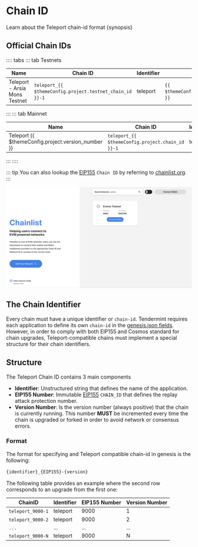 <!--
order: 1
-->

# Chain ID

Learn about the Teleport chain-id format {synopsis}

## Official Chain IDs

:::: tabs
::: tab Testnets

| Name                          | Chain ID                                                 | Identifier | EIP155 Number                                 | Version Number                                    |
| ----------------------------- | -------------------------------------------------------- | ---------- | --------------------------------------------- | ------------------------------------------------- |
| Teleport - Arsia Mons Testnet | `teleport_{{ $themeConfig.project.testnet_chain_id }}-1` | teleport   | `{{ $themeConfig.project.testnet_chain_id }}` | {{ $themeConfig.project.testnet_version_number }} |

:::
::: tab Mainnet

| Name                                               | Chain ID                                         | Identifier | EIP155 Number                         | Version Number                            |
| -------------------------------------------------- | ------------------------------------------------ | ---------- | ------------------------------------- | ----------------------------------------- |
| Teleport {{ $themeConfig.project.version_number }} | `teleport_{{ $themeConfig.project.chain_id }}-1` | teleport   | `{{ $themeConfig.project.chain_id }}` | {{ $themeConfig.project.version_number }} |
:::
::::

::: tip
You can also lookup the [EIP155](https://github.com/ethereum/EIPs/blob/master/EIPS/eip-155.md) `Chain ID` by referring to [chainlist.org](https://chainlist.org/).
:::

![chainlist.org website](./../guides/img/chainlist.png)

## The Chain Identifier

Every chain must have a unique identifier or `chain-id`. Tendermint requires each application to
define its own `chain-id` in the [genesis.json fields](https://docs.tendermint.com/master/spec/core/genesis.html#genesis-fields). However, in order to comply with both EIP155 and Cosmos standard for chain upgrades, Teleport-compatible chains must implement a special structure for their chain identifiers.

## Structure

The Teleport Chain ID contains 3 main components

- **Identifier**: Unstructured string that defines the name of the application.
- **EIP155 Number**: Immutable [EIP155](https://github.com/ethereum/EIPs/blob/master/EIPS/eip-155.md) `CHAIN_ID` that defines the replay attack protection number.
- **Version Number**: Is the version number (always positive) that the chain is currently running.
This number **MUST** be incremented every time the chain is upgraded or forked in order to avoid network or consensus errors.

### Format

The format for specifying and Teleport compatible chain-id in genesis is the following:

```bash
{identifier}_{EIP155}-{version}
```

The following table provides an example where the second row corresponds to an upgrade from the first one:

| ChainID           | Identifier | EIP155 Number | Version Number |
| ----------------- | ---------- | ------------- | -------------- |
| `teleport_9000-1` | teleport   | 9000          | 1              |
| `teleport_9000-2` | teleport   | 9000          | 2              |
| `...`             | ...        | ...           | ...            |
| `teleport_9000-N` | teleport   | 9000          | N              |
